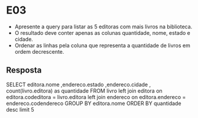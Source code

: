 # E03

- Apresente a query para listar as 5 editoras com mais livros na biblioteca. 
- O resultado deve conter apenas as colunas quantidade, nome, estado e cidade. 
- Ordenar as linhas pela coluna que representa a quantidade de livros em ordem decrescente.

## Resposta

SELECT editora.nome ,endereco.estado ,endereco.cidade , count(livro.editora) as quantidade
FROM livro
left join editora
	on editora.codeditora = livro.editora
	left join endereco
		on editora.endereco = endereco.codendereco 
GROUP BY editora.nome
ORDER BY quantidade desc
limit 5